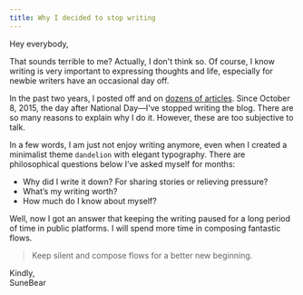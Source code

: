 ```yaml
---
title: Why I decided to stop writing
---
```


Hey everybody,

That sounds terrible to me? Actually, I don't think so. Of course, I know writing is very important to expressing thoughts and life, especially for newbie writers have an occasional day off.

In the past two years, I posted off and on [dozens of articles](/2015). Since October 8, 2015, the day after National Day—I've stopped writing the blog. There are so many reasons to explain why I do it. However, these are too subjective to talk.

In a few words, I am just not enjoy writing anymore, even when I created a minimalist theme `dandelion` with elegant typography. There are philosophical questions below I’ve asked myself for months:

- Why did I write it down? For sharing stories or relieving pressure?
- What’s my writing worth?
- How much do I know about myself?

Well, now I got an answer that keeping the writing paused for a long period of time in public platforms. I will spend more time in composing fantastic flows.

> Keep silent and compose flows for a better new beginning.

Kindly,  
SuneBear

